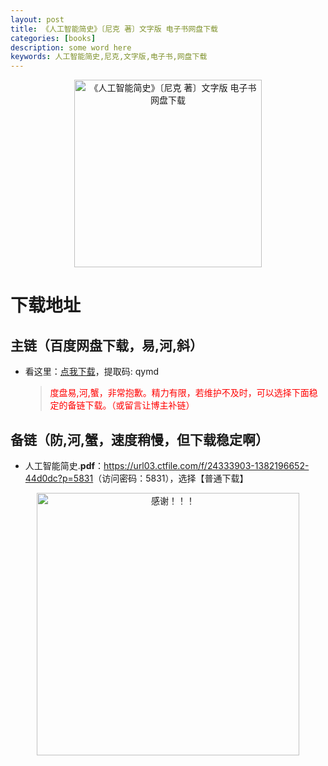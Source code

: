 ```yaml
---
layout: post
title: 《人工智能简史》〔尼克 著〕文字版 电子书网盘下载
categories: [books]
description: some word here
keywords: 人工智能简史,尼克,文字版,电子书,网盘下载
---
```


<div align="center"><img src="https://qweree.cn/wp-content/uploads/2024/10/ren-gong-zhi-neng-jian-shi-tuya.jpg" alt="《人工智能简史》〔尼克 著〕文字版 电子书网盘下载" width="300px" height="auto"></div>

# 下载地址

## 主链（百度网盘下载，易,河,斜）

- 看这里：[点我下载](https://pan.baidu.com/s/1iMXUbSbtZQZjDcqDmnWUyw?pwd=qymd)，提取码: qymd

  > <p style="color:red" >度盘易,河,蟹，非常抱歉。精力有限，若维护不及时，可以选择下面稳定的备链下载。（或留言让博主补链）</p>

## 备链（防,河,蟹，速度稍慢，但下载稳定啊）

- 人工智能简史.**pdf**：<https://url03.ctfile.com/f/24333903-1382196652-44d0dc?p=5831>（访问密码：5831），选择【普通下载】

<div align="center"><img src="https://pic.imgdb.cn/item/6707df6bd29ded1a8ce37031.gif" alt="感谢！！！" width="420px" height="auto"/></div>
